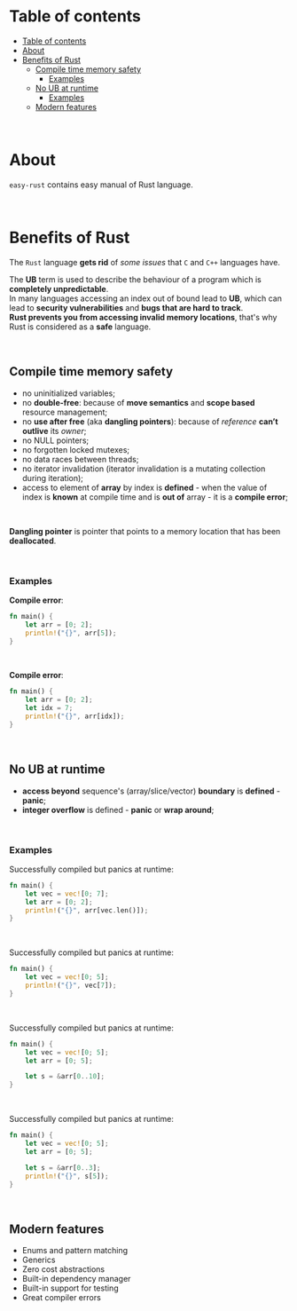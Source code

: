 # Table of contents
<!-- TOC -->
* [Table of contents](#table-of-contents)
* [About](#about)
* [Benefits of Rust](#benefits-of-rust)
  * [Compile time memory safety](#compile-time-memory-safety)
    * [Examples](#examples)
  * [No UB at runtime](#no-ub-at-runtime)
    * [Examples](#examples-1)
  * [Modern features](#modern-features)
<!-- TOC -->

<br>

# About
`easy-rust` contains easy manual of Rust language.

<br>

# Benefits of Rust
The `Rust` language **gets rid** of *some issues* that `C` and `C++` languages have.<br>

The **UB** term is used to describe the behaviour of a program which is **completely unpredictable**.<br> 
In many languages accessing an index out of bound lead to **UB**, which can lead to **security vulnerabilities** and **bugs that are hard to track**.<br>
**Rust prevents you from accessing invalid memory locations**, that's why Rust is considered as a **safe** language.<br>

<br>

## Compile time memory safety
- no uninitialized variables;
- no **double-free**: because of **move semantics** and **scope based** resource management;
- no **use after free** (aka **dangling pointers**): because of *reference* **can’t outlive** its *owner*;
- no NULL pointers;
- no forgotten locked mutexes;
- no data races between threads;
- no iterator invalidation (iterator invalidation is a mutating collection during iteration);
- access to element of **array** by index is **defined** - when the value of index is **known** at compile time and is **out of** array - it is a **compile error**;

<br>

**Dangling pointer** is pointer that points to a memory location that has been **deallocated**.<br>

<br>

### Examples
**Compile error**:
```rust
fn main() {
    let arr = [0; 2];
    println!("{}", arr[5]);
}
```

<br>

**Compile error**:
```rust
fn main() {
    let arr = [0; 2];
    let idx = 7;
    println!("{}", arr[idx]);
}
```

<br>

## No UB at runtime
- **access beyond** sequence's (array/slice/vector) **boundary** is **defined** - **panic**;
- **integer overflow** is defined - **panic** or **wrap around**;

<br>

### Examples
Successfully compiled but panics at runtime:
```rust
fn main() {
    let vec = vec![0; 7];
    let arr = [0; 2];
    println!("{}", arr[vec.len()]);
}
```

<br>

Successfully compiled but panics at runtime:
```rust
fn main() {
    let vec = vec![0; 5];
    println!("{}", vec[7]);
}
```

<br>

Successfully compiled but panics at runtime:
```rust
fn main() {
    let vec = vec![0; 5];
    let arr = [0; 5];

    let s = &arr[0..10];
}
```

<br>

Successfully compiled but panics at runtime:
```rust
fn main() {
    let vec = vec![0; 5];
    let arr = [0; 5];

    let s = &arr[0..3];
    println!("{}", s[5]);
}
```

<br>

## Modern features
- Enums and pattern matching
- Generics
- Zero cost abstractions
- Built-in dependency manager
- Built-in support for testing
- Great compiler errors
